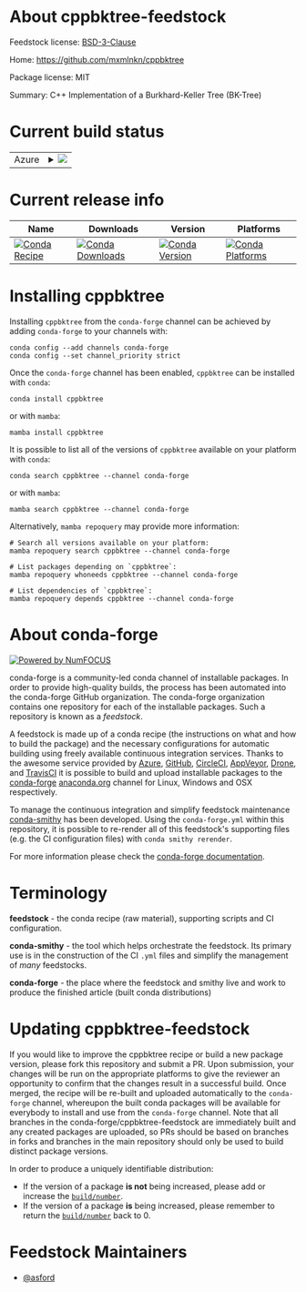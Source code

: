 About cppbktree-feedstock
=========================

Feedstock license: [BSD-3-Clause](https://github.com/conda-forge/cppbktree-feedstock/blob/main/LICENSE.txt)

Home: https://github.com/mxmlnkn/cppbktree

Package license: MIT

Summary: C++ Implementation of a Burkhard-Keller Tree (BK-Tree)

Current build status
====================


<table>
    
  <tr>
    <td>Azure</td>
    <td>
      <details>
        <summary>
          <a href="https://dev.azure.com/conda-forge/feedstock-builds/_build/latest?definitionId=11691&branchName=main">
            <img src="https://dev.azure.com/conda-forge/feedstock-builds/_apis/build/status/cppbktree-feedstock?branchName=main">
          </a>
        </summary>
        <table>
          <thead><tr><th>Variant</th><th>Status</th></tr></thead>
          <tbody><tr>
              <td>linux_64_python3.10.____cpython</td>
              <td>
                <a href="https://dev.azure.com/conda-forge/feedstock-builds/_build/latest?definitionId=11691&branchName=main">
                  <img src="https://dev.azure.com/conda-forge/feedstock-builds/_apis/build/status/cppbktree-feedstock?branchName=main&jobName=linux&configuration=linux%20linux_64_python3.10.____cpython" alt="variant">
                </a>
              </td>
            </tr><tr>
              <td>linux_64_python3.11.____cpython</td>
              <td>
                <a href="https://dev.azure.com/conda-forge/feedstock-builds/_build/latest?definitionId=11691&branchName=main">
                  <img src="https://dev.azure.com/conda-forge/feedstock-builds/_apis/build/status/cppbktree-feedstock?branchName=main&jobName=linux&configuration=linux%20linux_64_python3.11.____cpython" alt="variant">
                </a>
              </td>
            </tr><tr>
              <td>linux_64_python3.12.____cpython</td>
              <td>
                <a href="https://dev.azure.com/conda-forge/feedstock-builds/_build/latest?definitionId=11691&branchName=main">
                  <img src="https://dev.azure.com/conda-forge/feedstock-builds/_apis/build/status/cppbktree-feedstock?branchName=main&jobName=linux&configuration=linux%20linux_64_python3.12.____cpython" alt="variant">
                </a>
              </td>
            </tr><tr>
              <td>linux_64_python3.13.____cp313</td>
              <td>
                <a href="https://dev.azure.com/conda-forge/feedstock-builds/_build/latest?definitionId=11691&branchName=main">
                  <img src="https://dev.azure.com/conda-forge/feedstock-builds/_apis/build/status/cppbktree-feedstock?branchName=main&jobName=linux&configuration=linux%20linux_64_python3.13.____cp313" alt="variant">
                </a>
              </td>
            </tr><tr>
              <td>linux_64_python3.9.____cpython</td>
              <td>
                <a href="https://dev.azure.com/conda-forge/feedstock-builds/_build/latest?definitionId=11691&branchName=main">
                  <img src="https://dev.azure.com/conda-forge/feedstock-builds/_apis/build/status/cppbktree-feedstock?branchName=main&jobName=linux&configuration=linux%20linux_64_python3.9.____cpython" alt="variant">
                </a>
              </td>
            </tr><tr>
              <td>osx_64_python3.10.____cpython</td>
              <td>
                <a href="https://dev.azure.com/conda-forge/feedstock-builds/_build/latest?definitionId=11691&branchName=main">
                  <img src="https://dev.azure.com/conda-forge/feedstock-builds/_apis/build/status/cppbktree-feedstock?branchName=main&jobName=osx&configuration=osx%20osx_64_python3.10.____cpython" alt="variant">
                </a>
              </td>
            </tr><tr>
              <td>osx_64_python3.11.____cpython</td>
              <td>
                <a href="https://dev.azure.com/conda-forge/feedstock-builds/_build/latest?definitionId=11691&branchName=main">
                  <img src="https://dev.azure.com/conda-forge/feedstock-builds/_apis/build/status/cppbktree-feedstock?branchName=main&jobName=osx&configuration=osx%20osx_64_python3.11.____cpython" alt="variant">
                </a>
              </td>
            </tr><tr>
              <td>osx_64_python3.12.____cpython</td>
              <td>
                <a href="https://dev.azure.com/conda-forge/feedstock-builds/_build/latest?definitionId=11691&branchName=main">
                  <img src="https://dev.azure.com/conda-forge/feedstock-builds/_apis/build/status/cppbktree-feedstock?branchName=main&jobName=osx&configuration=osx%20osx_64_python3.12.____cpython" alt="variant">
                </a>
              </td>
            </tr><tr>
              <td>osx_64_python3.13.____cp313</td>
              <td>
                <a href="https://dev.azure.com/conda-forge/feedstock-builds/_build/latest?definitionId=11691&branchName=main">
                  <img src="https://dev.azure.com/conda-forge/feedstock-builds/_apis/build/status/cppbktree-feedstock?branchName=main&jobName=osx&configuration=osx%20osx_64_python3.13.____cp313" alt="variant">
                </a>
              </td>
            </tr><tr>
              <td>osx_64_python3.9.____cpython</td>
              <td>
                <a href="https://dev.azure.com/conda-forge/feedstock-builds/_build/latest?definitionId=11691&branchName=main">
                  <img src="https://dev.azure.com/conda-forge/feedstock-builds/_apis/build/status/cppbktree-feedstock?branchName=main&jobName=osx&configuration=osx%20osx_64_python3.9.____cpython" alt="variant">
                </a>
              </td>
            </tr><tr>
              <td>win_64_python3.10.____cpython</td>
              <td>
                <a href="https://dev.azure.com/conda-forge/feedstock-builds/_build/latest?definitionId=11691&branchName=main">
                  <img src="https://dev.azure.com/conda-forge/feedstock-builds/_apis/build/status/cppbktree-feedstock?branchName=main&jobName=win&configuration=win%20win_64_python3.10.____cpython" alt="variant">
                </a>
              </td>
            </tr><tr>
              <td>win_64_python3.11.____cpython</td>
              <td>
                <a href="https://dev.azure.com/conda-forge/feedstock-builds/_build/latest?definitionId=11691&branchName=main">
                  <img src="https://dev.azure.com/conda-forge/feedstock-builds/_apis/build/status/cppbktree-feedstock?branchName=main&jobName=win&configuration=win%20win_64_python3.11.____cpython" alt="variant">
                </a>
              </td>
            </tr><tr>
              <td>win_64_python3.12.____cpython</td>
              <td>
                <a href="https://dev.azure.com/conda-forge/feedstock-builds/_build/latest?definitionId=11691&branchName=main">
                  <img src="https://dev.azure.com/conda-forge/feedstock-builds/_apis/build/status/cppbktree-feedstock?branchName=main&jobName=win&configuration=win%20win_64_python3.12.____cpython" alt="variant">
                </a>
              </td>
            </tr><tr>
              <td>win_64_python3.13.____cp313</td>
              <td>
                <a href="https://dev.azure.com/conda-forge/feedstock-builds/_build/latest?definitionId=11691&branchName=main">
                  <img src="https://dev.azure.com/conda-forge/feedstock-builds/_apis/build/status/cppbktree-feedstock?branchName=main&jobName=win&configuration=win%20win_64_python3.13.____cp313" alt="variant">
                </a>
              </td>
            </tr><tr>
              <td>win_64_python3.9.____cpython</td>
              <td>
                <a href="https://dev.azure.com/conda-forge/feedstock-builds/_build/latest?definitionId=11691&branchName=main">
                  <img src="https://dev.azure.com/conda-forge/feedstock-builds/_apis/build/status/cppbktree-feedstock?branchName=main&jobName=win&configuration=win%20win_64_python3.9.____cpython" alt="variant">
                </a>
              </td>
            </tr>
          </tbody>
        </table>
      </details>
    </td>
  </tr>
</table>

Current release info
====================

| Name | Downloads | Version | Platforms |
| --- | --- | --- | --- |
| [![Conda Recipe](https://img.shields.io/badge/recipe-cppbktree-green.svg)](https://anaconda.org/conda-forge/cppbktree) | [![Conda Downloads](https://img.shields.io/conda/dn/conda-forge/cppbktree.svg)](https://anaconda.org/conda-forge/cppbktree) | [![Conda Version](https://img.shields.io/conda/vn/conda-forge/cppbktree.svg)](https://anaconda.org/conda-forge/cppbktree) | [![Conda Platforms](https://img.shields.io/conda/pn/conda-forge/cppbktree.svg)](https://anaconda.org/conda-forge/cppbktree) |

Installing cppbktree
====================

Installing `cppbktree` from the `conda-forge` channel can be achieved by adding `conda-forge` to your channels with:

```
conda config --add channels conda-forge
conda config --set channel_priority strict
```

Once the `conda-forge` channel has been enabled, `cppbktree` can be installed with `conda`:

```
conda install cppbktree
```

or with `mamba`:

```
mamba install cppbktree
```

It is possible to list all of the versions of `cppbktree` available on your platform with `conda`:

```
conda search cppbktree --channel conda-forge
```

or with `mamba`:

```
mamba search cppbktree --channel conda-forge
```

Alternatively, `mamba repoquery` may provide more information:

```
# Search all versions available on your platform:
mamba repoquery search cppbktree --channel conda-forge

# List packages depending on `cppbktree`:
mamba repoquery whoneeds cppbktree --channel conda-forge

# List dependencies of `cppbktree`:
mamba repoquery depends cppbktree --channel conda-forge
```


About conda-forge
=================

[![Powered by
NumFOCUS](https://img.shields.io/badge/powered%20by-NumFOCUS-orange.svg?style=flat&colorA=E1523D&colorB=007D8A)](https://numfocus.org)

conda-forge is a community-led conda channel of installable packages.
In order to provide high-quality builds, the process has been automated into the
conda-forge GitHub organization. The conda-forge organization contains one repository
for each of the installable packages. Such a repository is known as a *feedstock*.

A feedstock is made up of a conda recipe (the instructions on what and how to build
the package) and the necessary configurations for automatic building using freely
available continuous integration services. Thanks to the awesome service provided by
[Azure](https://azure.microsoft.com/en-us/services/devops/), [GitHub](https://github.com/),
[CircleCI](https://circleci.com/), [AppVeyor](https://www.appveyor.com/),
[Drone](https://cloud.drone.io/welcome), and [TravisCI](https://travis-ci.com/)
it is possible to build and upload installable packages to the
[conda-forge](https://anaconda.org/conda-forge) [anaconda.org](https://anaconda.org/)
channel for Linux, Windows and OSX respectively.

To manage the continuous integration and simplify feedstock maintenance
[conda-smithy](https://github.com/conda-forge/conda-smithy) has been developed.
Using the ``conda-forge.yml`` within this repository, it is possible to re-render all of
this feedstock's supporting files (e.g. the CI configuration files) with ``conda smithy rerender``.

For more information please check the [conda-forge documentation](https://conda-forge.org/docs/).

Terminology
===========

**feedstock** - the conda recipe (raw material), supporting scripts and CI configuration.

**conda-smithy** - the tool which helps orchestrate the feedstock.
                   Its primary use is in the construction of the CI ``.yml`` files
                   and simplify the management of *many* feedstocks.

**conda-forge** - the place where the feedstock and smithy live and work to
                  produce the finished article (built conda distributions)


Updating cppbktree-feedstock
============================

If you would like to improve the cppbktree recipe or build a new
package version, please fork this repository and submit a PR. Upon submission,
your changes will be run on the appropriate platforms to give the reviewer an
opportunity to confirm that the changes result in a successful build. Once
merged, the recipe will be re-built and uploaded automatically to the
`conda-forge` channel, whereupon the built conda packages will be available for
everybody to install and use from the `conda-forge` channel.
Note that all branches in the conda-forge/cppbktree-feedstock are
immediately built and any created packages are uploaded, so PRs should be based
on branches in forks and branches in the main repository should only be used to
build distinct package versions.

In order to produce a uniquely identifiable distribution:
 * If the version of a package **is not** being increased, please add or increase
   the [``build/number``](https://docs.conda.io/projects/conda-build/en/latest/resources/define-metadata.html#build-number-and-string).
 * If the version of a package **is** being increased, please remember to return
   the [``build/number``](https://docs.conda.io/projects/conda-build/en/latest/resources/define-metadata.html#build-number-and-string)
   back to 0.

Feedstock Maintainers
=====================

* [@asford](https://github.com/asford/)

